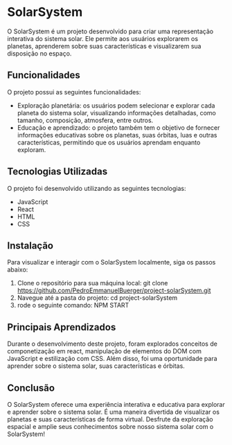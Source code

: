 # SolarSystem
O SolarSystem é um projeto desenvolvido para criar uma representação interativa do sistema solar. Ele permite aos usuários explorarem os planetas, aprenderem sobre suas características e visualizarem sua disposição no espaço.

## Funcionalidades
O projeto possui as seguintes funcionalidades:
- Exploração planetária: os usuários podem selecionar e explorar cada planeta do sistema solar, visualizando informações detalhadas, como tamanho, composição, atmosfera, entre outros.
- Educação e aprendizado: o projeto também tem o objetivo de fornecer informações educativas sobre os planetas, suas órbitas, luas e outras características, permitindo que os usuários aprendam enquanto exploram.

## Tecnologias Utilizadas
O projeto foi desenvolvido utilizando as seguintes tecnologias:

- JavaScript
- React
- HTML
- CSS

## Instalação
Para visualizar e interagir com o SolarSystem localmente, siga os passos abaixo:

1. Clone o repositório para sua máquina local:
git clone https://github.com/PedroEmmanuelBuerger/project-solarSystem.git
2. Navegue até a pasta do projeto:
cd project-solarSystem
3. rode o seguinte comando: NPM START

## Principais Aprendizados
Durante o desenvolvimento deste projeto, foram explorados conceitos de componetização em react, manipulação de elementos do DOM com JavaScript e estilização com CSS. Além disso, foi uma oportunidade para aprender sobre o sistema solar, suas características e órbitas.

## Conclusão
O SolarSystem oferece uma experiência interativa e educativa para explorar e aprender sobre o sistema solar. É uma maneira divertida de visualizar os planetas e suas características de forma virtual. Desfrute da exploração espacial e amplie seus conhecimentos sobre nosso sistema solar com o SolarSystem!

